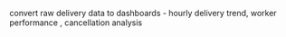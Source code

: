 convert raw delivery data to dashboards - hourly delivery trend, worker performance , cancellation analysis
